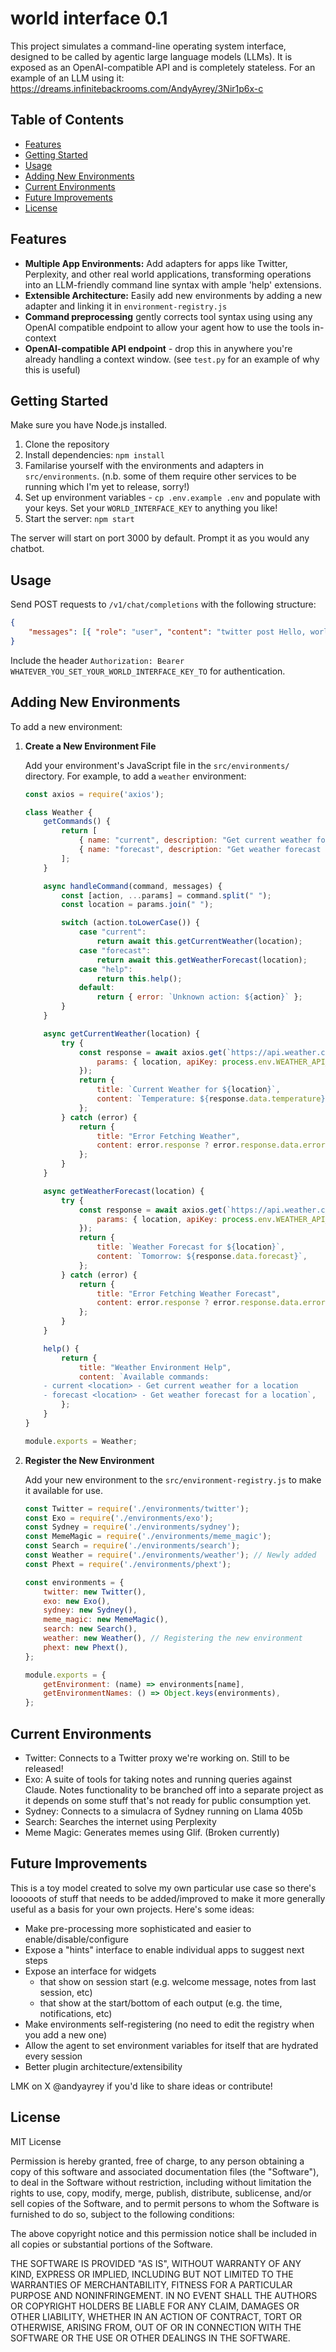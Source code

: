 # world interface 0.1

This project simulates a command-line operating system interface, designed to be called by agentic large language models (LLMs). It is exposed as an OpenAI-compatible API and is completely stateless.
For an example of an LLM using it: https://dreams.infinitebackrooms.com/AndyAyrey/3Nir1p6x-c

## Table of Contents

-   [Features](#features)
-   [Getting Started](#getting-started)
-   [Usage](#usage)
-   [Adding New Environments](#adding-new-environments)
-   [Current Environments](#current-environments)
-   [Future Improvements](#future-improvements)
-   [License](#license)

## Features

-   **Multiple App Environments:** Add adapters for apps like Twitter, Perplexity, and other real world applications, transforming operations into an LLM-friendly command line syntax with ample 'help' extensions.
-   **Extensible Architecture:** Easily add new environments by adding a new adapter and linking it in `environment-registry.js`
-   **Command preprocessing** gently corrects tool syntax using using any OpenAI compatible endpoint to allow your agent how to use the tools in-context
-   **OpenAI-compatible API endpoint** - drop this in anywhere you're already handling a context window. (see `test.py` for an example of why this is useful)

## Getting Started

Make sure you have Node.js installed.

1. Clone the repository
2. Install dependencies: `npm install`
3. Familarise yourself with the environments and adapters in `src/environments`. (n.b. some of them require other services to be running which I'm yet to release, sorry!)
4. Set up environment variables - `cp .env.example .env` and populate with your keys. Set your `WORLD_INTERFACE_KEY` to anything you like!
5. Start the server: `npm start`

The server will start on port 3000 by default. Prompt it as you would any chatbot.

## Usage

Send POST requests to `/v1/chat/completions` with the following structure:

```json
{
    "messages": [{ "role": "user", "content": "twitter post Hello, world!" }]
}
```

Include the header `Authorization: Bearer WHATEVER_YOU_SET_YOUR_WORLD_INTERFACE_KEY_TO` for authentication.

## Adding New Environments

To add a new environment:

1. **Create a New Environment File**

    Add your environment's JavaScript file in the `src/environments/` directory. For example, to add a `weather` environment:

    ```javascript:src/environments/weather.js
    const axios = require('axios');

    class Weather {
        getCommands() {
            return [
                { name: "current", description: "Get current weather for a location" },
                { name: "forecast", description: "Get weather forecast for a location" },
            ];
        }

        async handleCommand(command, messages) {
            const [action, ...params] = command.split(" ");
            const location = params.join(" ");

            switch (action.toLowerCase()) {
                case "current":
                    return await this.getCurrentWeather(location);
                case "forecast":
                    return await this.getWeatherForecast(location);
                case "help":
                    return this.help();
                default:
                    return { error: `Unknown action: ${action}` };
            }
        }

        async getCurrentWeather(location) {
            try {
                const response = await axios.get(`https://api.weather.com/v3/weather/conditions`, {
                    params: { location, apiKey: process.env.WEATHER_API_KEY },
                });
                return {
                    title: `Current Weather for ${location}`,
                    content: `Temperature: ${response.data.temperature}\nConditions: ${response.data.conditions}`,
                };
            } catch (error) {
                return {
                    title: "Error Fetching Weather",
                    content: error.response ? error.response.data.error : error.message,
                };
            }
        }

        async getWeatherForecast(location) {
            try {
                const response = await axios.get(`https://api.weather.com/v3/weather/forecast`, {
                    params: { location, apiKey: process.env.WEATHER_API_KEY },
                });
                return {
                    title: `Weather Forecast for ${location}`,
                    content: `Tomorrow: ${response.data.forecast}`,
                };
            } catch (error) {
                return {
                    title: "Error Fetching Weather Forecast",
                    content: error.response ? error.response.data.error : error.message,
                };
            }
        }

        help() {
            return {
                title: "Weather Environment Help",
                content: `Available commands:
        - current <location> - Get current weather for a location
        - forecast <location> - Get weather forecast for a location`,
            };
        }
    }

    module.exports = Weather;
    ```

2. **Register the New Environment**

    Add your new environment to the `src/environment-registry.js` to make it available for use.

    ```javascript:src/environment-registry.js
    const Twitter = require('./environments/twitter');
    const Exo = require('./environments/exo');
    const Sydney = require('./environments/sydney');
    const MemeMagic = require('./environments/meme_magic');
    const Search = require('./environments/search');
    const Weather = require('./environments/weather'); // Newly added
    const Phext = require('./environments/phext');

    const environments = {
        twitter: new Twitter(),
        exo: new Exo(),
        sydney: new Sydney(),
        meme_magic: new MemeMagic(),
        search: new Search(),
        weather: new Weather(), // Registering the new environment
        phext: new Phext(),
    };

    module.exports = {
        getEnvironment: (name) => environments[name],
        getEnvironmentNames: () => Object.keys(environments),
    };
    ```

## Current Environments

-   Twitter: Connects to a Twitter proxy we're working on. Still to be released!
-   Exo: A suite of tools for taking notes and running queries against Claude. Notes functionality to be branched off into a separate project as it depends on some stuff that's not ready for public consumption yet.
-   Sydney: Connects to a simulacra of Sydney running on Llama 405b
-   Search: Searches the internet using Perplexity
-   Meme Magic: Generates memes using Glif. (Broken currently)

## Future Improvements

This is a toy model created to solve my own particular use case so there's looooots of stuff that needs to be added/improved to make it more generally useful as a basis for your own projects. Here's some ideas:

-   Make pre-processing more sophisticated and easier to enable/disable/configure
-   Expose a "hints" interface to enable individual apps to suggest next steps
-   Expose an interface for widgets
    -   that show on session start (e.g. welcome message, notes from last session, etc)
    -   that show at the start/bottom of each output (e.g. the time, notifications, etc)
-   Make environments self-registering (no need to edit the registry when you add a new one)
-   Allow the agent to set environment variables for itself that are hydrated every session
-   Better plugin architecture/extensibility

LMK on X @andyayrey if you'd like to share ideas or contribute!

## License

MIT License

Permission is hereby granted, free of charge, to any person obtaining a copy
of this software and associated documentation files (the "Software"), to deal
in the Software without restriction, including without limitation the rights
to use, copy, modify, merge, publish, distribute, sublicense, and/or sell
copies of the Software, and to permit persons to whom the Software is
furnished to do so, subject to the following conditions:

The above copyright notice and this permission notice shall be included in all
copies or substantial portions of the Software.

THE SOFTWARE IS PROVIDED "AS IS", WITHOUT WARRANTY OF ANY KIND, EXPRESS OR
IMPLIED, INCLUDING BUT NOT LIMITED TO THE WARRANTIES OF MERCHANTABILITY,
FITNESS FOR A PARTICULAR PURPOSE AND NONINFRINGEMENT. IN NO EVENT SHALL THE
AUTHORS OR COPYRIGHT HOLDERS BE LIABLE FOR ANY CLAIM, DAMAGES OR OTHER
LIABILITY, WHETHER IN AN ACTION OF CONTRACT, TORT OR OTHERWISE, ARISING FROM,
OUT OF OR IN CONNECTION WITH THE SOFTWARE OR THE USE OR OTHER DEALINGS IN THE
SOFTWARE.
